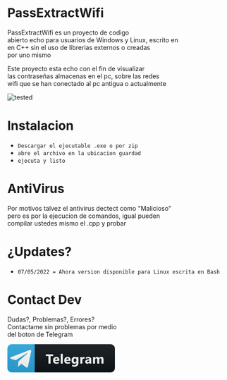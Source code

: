 # PassExtractWifi
PassExtractWifi es un proyecto de codigo </br>
abierto echo para usuarios de Windows y Linux, escrito en</br>
en C++ sin el uso de librerias externos o creadas</br>
por uno mismo

Este proyecto esta echo con el fin de visualizar</br>
las contraseñas almacenas en el pc, sobre las redes </br>
wifi que se han conectado al pc antigua o actualmente </br>

![tested](https://img.shields.io/badge/Tested-Windows-blue)</br>

# Instalacion
* `Descargar el ejecutable .exe o por zip `
* `abre el archivo en la ubicacion guardad`
* `ejecuta y listo`

# AntiVirus
Por motivos talvez el antivirus dectect como "Malicioso"</br>
pero es por la ejecucion de comandos, igual pueden </br>
compilar ustedes mismo el .cpp y probar 

# ¿Updates?
* `07/05/2022 = Ahora version disponible para Linux escrita en Bash`

# Contact Dev
Dudas?, Problemas?, Errores?</br>
Contactame sin problemas por medio</br>
del boton de Telegram
</br>

[![testers](https://raw.githubusercontent.com/MikeCodesDotNET/ColoredBadges/master/svg/social/telegram.svg)](https://t.me/UserM01000)
